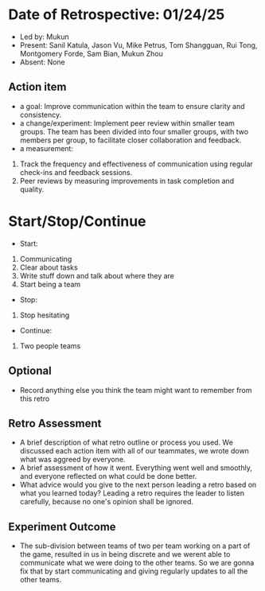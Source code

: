 # Date of Retrospective: 01/24/25

* Led by: Mukun
* Present: Sanil Katula, Jason Vu, Mike Petrus, Tom Shangguan, Rui Tong, Montgomery Forde, Sam Bian, Mukun Zhou
* Absent: None

## Action item

* a goal: Improve communication within the team to ensure clarity and consistency.
* a change/experiment: Implement peer review within smaller team groups. The team has been divided into four smaller groups, with two members per group, to facilitate closer collaboration and feedback.
* a measurement: 
1. Track the frequency and effectiveness of communication using regular check-ins and feedback sessions.
2. Peer reviews by measuring improvements in task completion and quality.

# Start/Stop/Continue
* Start:
1. Communicating
2. Clear about tasks
3. Write stuff down and talk about where they are
4. Start being a team

* Stop:
1. Stop hesitating

* Continue:
1. Two people teams

## Optional

* Record anything else you think the team might want to remember from this retro


## Retro Assessment

* A brief description of what retro outline or process you used.
We discussed each action item with all of our teammates, we wrote down what was aggreed by everyone. 
* A brief assessment of how it went.
Everything went well and smoothly, and everyone reflected on what could be done better. 
* What advice would you give to the next person leading a retro
  based on what you learned today? 
Leading a retro requires the leader to listen carefully, because no one's opinion shall be ignored. 


## Experiment Outcome

* The sub-division between teams of two per team working on a part of the game, resulted in us in being discrete and we werent able to communicate what we were doing to the other teams. So we are gonna fix that by start communicating and giving regularly updates to all the other teams.

